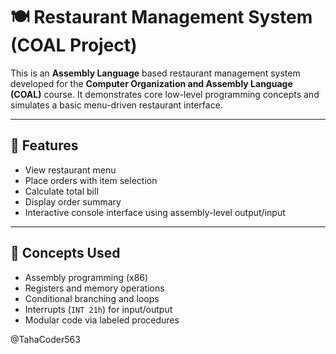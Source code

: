 # 🍽️ Restaurant Management System (COAL Project)

This is an **Assembly Language** based restaurant management system developed for the **Computer Organization and Assembly Language (COAL)** course. It demonstrates core low-level programming concepts and simulates a basic menu-driven restaurant interface.

---

## 📌 Features

- View restaurant menu
- Place orders with item selection
- Calculate total bill
- Display order summary
- Interactive console interface using assembly-level output/input

---

## 🧠 Concepts Used

- Assembly programming (x86)
- Registers and memory operations
- Conditional branching and loops
- Interrupts (`INT 21h`) for input/output
- Modular code via labeled procedures

@TahaCoder563
